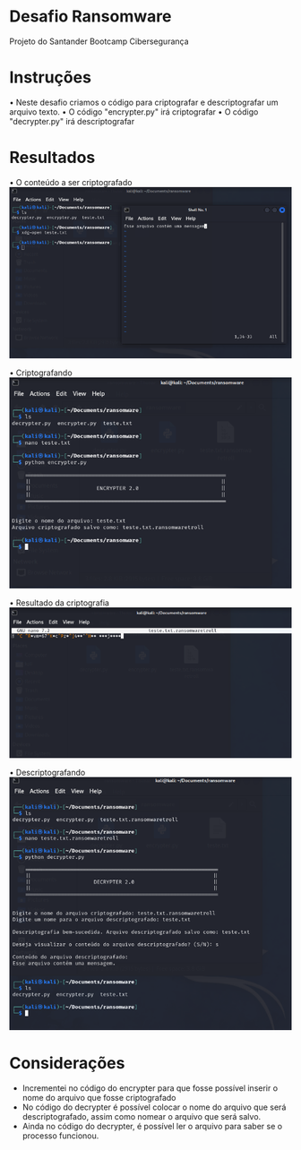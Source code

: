 # Desafio Ransomware
Projeto do Santander Bootcamp Cibersegurança

# Instruções
• Neste desafio criamos o código para criptografar e descriptografar um arquivo texto.
• O código "encrypter.py" irá criptografar
• O código "decrypter.py" irá descriptografar

# Resultados
• O conteúdo a ser criptografado
![conteudo](./conteúdo.png)

• Criptografando
![encrypter](./encrypter.png)

• Resultado da criptografia
![conteudo](./encrypt.png)

• Descriptografando
![cecrypter](./decrypter.png)


# Considerações
- Incrementei no código do encrypter para que fosse possível inserir o nome do arquivo que fosse criptografado
- No código do decrypter é possível colocar o nome do arquivo que será descriptografado, assim como nomear o arquivo que será salvo.
- Ainda no código do decrypter, é possível ler o arquivo para saber se o processo funcionou.



  